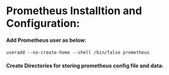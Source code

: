 # Prometheus Installtion and Configuration:

#### Add Prometheus user as below:

```
useradd --no-create-home --shell /bin/false prometheus
```
#### Create Directories for storing prometheus config file and data:


